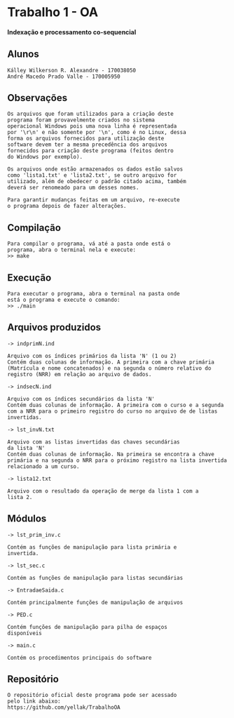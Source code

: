 # Trabalho 1 - OA
#### Indexação e processamento co-sequencial

## Alunos
	Kálley Wilkerson R. Alexandre - 170038050
	André Macedo Prado Valle - 170005950


## Observações

	Os arquivos que foram utilizados para a criação deste
	programa foram provavelmente criados no sistema
	operacional Windows pois uma nova linha é representada
	por '\r\n' e não somente por '\n', como é no Linux, dessa
	forma os arquivos fornecidos para utilização deste
	software devem ter a mesma precedência dos arquivos
	fornecidos para criação deste programa (feitos dentro
	do Windows por exemplo).

	Os arquivos onde estão armazenados os dados estão salvos
	como 'lista1.txt' e 'lista2.txt', se outro arquivo for
	utilizado, além de obedecer o padrão citado acima, também
	deverá ser renomeado para um desses nomes.

	Para garantir mudanças feitas em um arquivo, re-execute
	o programa depois de fazer alterações.
	
## Compilação

	Para compilar o programa, vá até a pasta onde está o
	programa, abra o terminal nela e execute:
	>> make

## Execução

	Para executar o programa, abra o terminal na pasta onde
	está o programa e execute o comando:
	>> ./main

## Arquivos produzidos

   	-> indprimN.ind

	Arquivo com os índices primários da lista 'N' (1 ou 2)
	Contém duas colunas de informação. A primeira com a chave primária
	(Matrícula e nome concatenados) e na segunda o número relativo do
	registro (NRR) em relação ao arquivo de dados.

	-> indsecN.ind

	Arquivo com os índices secundários da lista 'N'
	Contém duas colunas de informação. A primeira com o curso e a segunda
	com a NRR para o primeiro registro do curso no arquivo de de listas 
	invertidas.

	-> lst_invN.txt

	Arquivo com as listas invertidas das chaves secundárias
	da lista 'N'
	Contém duas colunas de informação. Na primeira se encontra a chave
	primária e na segunda o NRR para o próximo registro na lista invertida
	relacionado a um curso.

	-> lista12.txt

	Arquivo com o resultado da operação de merge da lista 1 com a
	lista 2.


## Módulos

	-> lst_prim_inv.c

	Contém as funções de manipulação para lista primária e
	invertida.

	-> lst_sec.c

	Contém as funções de manipulação para listas secundárias

	-> EntradaeSaida.c

	Contém principalmente funções de manipulação de arquivos

	-> PED.c

	Contém funções de manipulação para pilha de espaços
	disponíveis

	-> main.c

	Contém os procedimentos principais do software


## Repositório

	O repositório oficial deste programa pode ser acessado
	pelo link abaixo:
	https://github.com/yellak/TrabalhoOA

